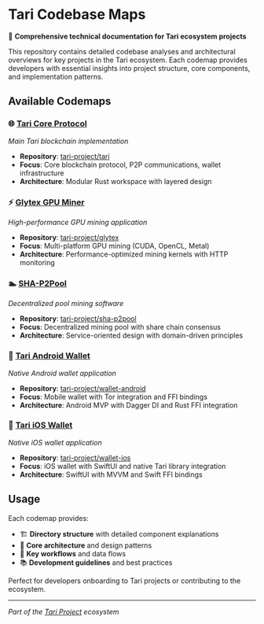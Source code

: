 # Tari Codebase Maps

📖 **Comprehensive technical documentation for Tari ecosystem projects**

This repository contains detailed codebase analyses and architectural overviews for key projects in the Tari ecosystem. Each codemap provides developers with essential insights into project structure, core components, and implementation patterns.

## Available Codemaps

### 🌐 [Tari Core Protocol](tari.md)
*Main Tari blockchain implementation*
- **Repository**: [tari-project/tari](https://github.com/tari-project/tari)
- **Focus**: Core blockchain protocol, P2P communications, wallet infrastructure
- **Architecture**: Modular Rust workspace with layered design

### ⚡ [Glytex GPU Miner](glytex.md)
*High-performance GPU mining application*
- **Repository**: [tari-project/glytex](https://github.com/tari-project/glytex)  
- **Focus**: Multi-platform GPU mining (CUDA, OpenCL, Metal)
- **Architecture**: Performance-optimized mining kernels with HTTP monitoring

### 🏊 [SHA-P2Pool](sha-p2pool.md)
*Decentralized pool mining software*
- **Repository**: [tari-project/sha-p2pool](https://github.com/tari-project/sha-p2pool)
- **Focus**: Decentralized mining pool with share chain consensus
- **Architecture**: Service-oriented design with domain-driven principles

### 📱 [Tari Android Wallet](wallet-android.md)
*Native Android wallet application*
- **Repository**: [tari-project/wallet-android](https://github.com/tari-project/wallet-android)
- **Focus**: Mobile wallet with Tor integration and FFI bindings
- **Architecture**: Android MVP with Dagger DI and Rust FFI integration

### 🍎 [Tari iOS Wallet](wallet-ios.md)
*Native iOS wallet application*
- **Repository**: [tari-project/wallet-ios](https://github.com/tari-project/wallet-ios)
- **Focus**: iOS wallet with SwiftUI and native Tari library integration
- **Architecture**: SwiftUI with MVVM and Swift FFI bindings

## Usage

Each codemap provides:
- 🏗️ **Directory structure** with detailed component explanations
- 🔧 **Core architecture** and design patterns
- 🔄 **Key workflows** and data flows
- 📚 **Development guidelines** and best practices

Perfect for developers onboarding to Tari projects or contributing to the ecosystem.

---

*Part of the [Tari Project](https://www.tari.com) ecosystem*
